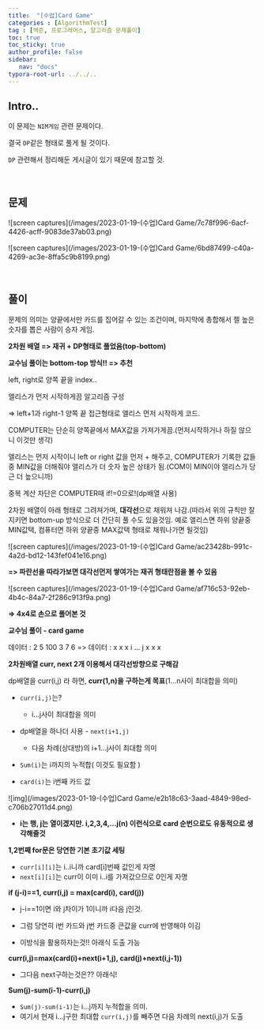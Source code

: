 ```yaml
---
title:  "[수업]Card Game"
categories : [AlgorithmTest]
tag : [백준, 프로그래머스, 알고리즘 문제풀이]
toc: true
toc_sticky: true
author_profile: false
sidebar:
   nav: "docs"
typora-root-url: ../../..
---
```




## Intro..

이 문제는 `NIM게임` 관련 문제이다.

결국 `DP`같은 형태로 풀게 될 것이다.

`DP` 관련해서 정리해둔 게시글이 있기 때문에 참고할 것.

<br>

## 문제

![screen captures](/images/2023-01-19-(수업)Card Game/7c78f996-6acf-4426-acff-9083de37ab03.png)



![screen captures](/images/2023-01-19-(수업)Card Game/6bd87499-c40a-4269-ac3e-8ffa5c9b8199.png)

<br>

## 풀이

문제의 의미는 양끝에서만 카드를 집어갈 수 있는 조건이며, 마지막에 총합해서 젤 높은 숫자를 뽑은 사람이 승자 게임.

**2차원 배열 => 재귀 + DP형태로 풀었음(top-bottom)**  

**교수님 풀이는 bottom-top 방식!! => 추천**

left, right로 양쪽 끝을 index..

앨리스가 먼저 시작하게끔 알고리즘 구성   

=> left+1과 right-1 양쪽 끝 접근형태로 앨리스 먼저 시작하게 코드.  

COMPUTER는 단순히 양쪽끝에서 MAX값을 가져가게끔.(먼저시작하거나 하질 않으니 이것만 생각)

앨리스는 먼저 시작이니 left or right 값을 먼저 + 해주고, COMPUTER가 기록한 값들중 MIN값을 더해줘야 앨리스가 더 숫자 높은 상태가 됨.(COM이 MIN이야 앨리스가 당근 더 높으니까)

중복 계산 차단은 COMPUTER때 if!=0으로!(dp배열 사용)

2차원 배열이 아래 형태로 그려져가며, **대각선**으로 채워져 나감.(따라서 위의 규칙만 잘 지키면 bottom-up 방식으로 더 간단히 풀 수도 있을것임. 예로 앨리스면 하위 양끝중 MIN값택, 컴퓨터면 하위 양끝중 MAX값택 형태로 채워나가면 될것임)  



![screen captures](/images/2023-01-19-(수업)Card Game/ac23428b-991c-4a2d-bd12-143fef041e16.png)                                                

**=> 파란선을 따라가보면 대각선먼저 쌓여가는 재귀 형태란점을 볼 수 있음**



![screen captures](/images/2023-01-19-(수업)Card Game/af716c53-92eb-4b4c-84a7-2f286c913f9a.png)

**=> 4x4로 손으로 풀어본 것**





**교수님 풀이 - card game**

데이터 : 2 5 100 3 7 6   => 데이터 : x x x i ... j x x x  

**2차원배열 curr, next 2개 이용해서 대각선방향으로 구해감**

dp배열을 curr(i,j) 라 하면, **curr(1,n)을 구하는게 목표**(1...n사이 최대합을 의미)   

* `curr(i,j)`는? 
  * i...j사이 최대합을 의미   
* dp배열을 하나더 사용 - `next(i+1,j)`
  * 다음 차례(상대방)의 i+1...j사이 최대합 의미  

* `Sum(i)`는 i까지의 누적합( 이것도 필요함 )   
* `card(i)`는 i번째 카드 값



![img](/images/2023-01-19-(수업)Card Game/e2b18c63-3aad-4849-98ed-c706b27011d4.png)                                                

* **i는 행, j는 열이겠지만. i,2,3,4,...j(n) 이런식으로 card 순번으로도 유동적으로 생각해줄것**



**1,2번째 for문은 당연한 기본 초기값 세팅**

* `curr[i][i]`는 i..i니까 card[i]번째 값인게 자명   
* `next[i][i]`는 curr이 이미 i..i를 가져갔으므로 0인게 자명



**if (j-i)==1, curr(i,j) = max(card(i), card(j))**   

* j-i==1이면 i와 j차이가 1이니까 i다음 j인것.  
* 그럼 당연히 i번 카드와 j번 카드중 큰값을 curr에 반영해야 이김

* 이방식을 활용하자는것!! 아래식 도출 가능    

  

**curr(i,j)=max(card(i)+next(i+1,j), card(j)+next(i,j-1))**

* 그다음 next구하는것은??  아래식! 



**Sum(j)-sum(i-1)-curr(i,j)** 

* `Sum(j)-sum(i-1)`는 i...j까지 누적합을 의미.   
* 여기서 현재 i...j구한 최대합 `curr(i,j)`를 빼주면 다음 차례의 next(i,j)가 도출




